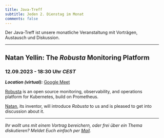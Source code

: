 ```yaml
---
title: Java-Treff
subtitle: Jeden 2. Dienstag im Monat
comments: false
---
```


Der Java-Treff ist unsere monatliche Veranstaltung mit Vorträgen, Austausch und Diskussion.

---

## **Natan Yellin**: The _Robusta_ Monitoring Platform
### 12.09.2023 - 18:30 Uhr *CEST*

***Location (virtual):*** [Google Meet](https://meet.google.com/get-jzpw-qxm)

[Robusta](https://home.robusta.dev/) is an open source monitoring, observability, and operations platform for Kubernetes, build on Prometheus.

[Natan](https://www.linkedin.com/in/natanyellin/), its inventor, will introduce _Robusta_ to us and is pleased to get into discussion about it.

---

*Ihr wollt uns mit einem Vortrag bereichern, oder frei über ein Thema diskutieren?
Meldet Euch einfach per [Mail](mailto:info@jug-in.bayern).*
